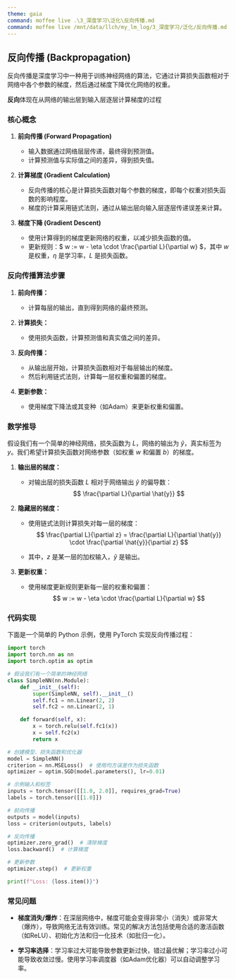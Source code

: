 ```yaml
---
theme: gaia
command: moffee live .\3_深度学习\泛化\反向传播.md
command: moffee live /mnt/data/llch/my_lm_log/3_深度学习/泛化/反向传播.md
---
```


## 反向传播 (Backpropagation)

反向传播是深度学习中一种用于训练神经网络的算法，它通过计算损失函数相对于网络中各个参数的梯度，然后通过梯度下降优化网络的权重。

**反向**体现在从网络的输出层到输入层逐层计算梯度的过程

### 核心概念

1. **前向传播 (Forward Propagation)**  
   - 输入数据通过网络层层传递，最终得到预测值。
   - 计算预测值与实际值之间的差异，得到损失值。

2. **计算梯度 (Gradient Calculation)**  
   - 反向传播的核心是计算损失函数对每个参数的梯度，即每个权重对损失函数的影响程度。
   - 梯度的计算采用链式法则，通过从输出层向输入层逐层传递误差来计算。

3. **梯度下降 (Gradient Descent)**  
   - 使用计算得到的梯度更新网络的权重，以减少损失函数的值。
   - 更新规则：$ w := w - \eta \cdot \frac{\partial L}{\partial w} $，其中 $w$ 是权重，$\eta$ 是学习率，$L$ 是损失函数。

### 反向传播算法步骤

1. **前向传播：**
   - 计算每层的输出，直到得到网络的最终预测。
   
2. **计算损失：**
   - 使用损失函数，计算预测值和真实值之间的差异。

3. **反向传播：**
   - 从输出层开始，计算损失函数相对于每层输出的梯度。
   - 然后利用链式法则，计算每一层权重和偏置的梯度。

4. **更新参数：**
   - 使用梯度下降法或其变种（如Adam）来更新权重和偏置。

### 数学推导

假设我们有一个简单的神经网络，损失函数为 $L$，网络的输出为 $\hat{y}$，真实标签为 $y$。我们希望计算损失函数对网络参数（如权重 $w$ 和偏置 $b$）的梯度。

1. **输出层的梯度：**
   - 对输出层的损失函数 $L$ 相对于网络输出 $\hat{y}$ 的偏导数：
     $$ \frac{\partial L}{\partial \hat{y}} $$

2. **隐藏层的梯度：**
   - 使用链式法则计算损失对每一层的梯度：
     $$ \frac{\partial L}{\partial z} = \frac{\partial L}{\partial \hat{y}} \cdot \frac{\partial \hat{y}}{\partial z} $$

   - 其中，$z$ 是某一层的加权输入，$\hat{y}$ 是输出。

3. **更新权重：**
   - 使用梯度更新规则更新每一层的权重和偏置：
     $$ w := w - \eta \cdot \frac{\partial L}{\partial w} $$

### 代码实现

下面是一个简单的 Python 示例，使用 PyTorch 实现反向传播过程：

```python
import torch
import torch.nn as nn
import torch.optim as optim

# 假设我们有一个简单的神经网络
class SimpleNN(nn.Module):
    def __init__(self):
        super(SimpleNN, self).__init__()
        self.fc1 = nn.Linear(2, 2)
        self.fc2 = nn.Linear(2, 1)

    def forward(self, x):
        x = torch.relu(self.fc1(x))
        x = self.fc2(x)
        return x

# 创建模型、损失函数和优化器
model = SimpleNN()
criterion = nn.MSELoss()  # 使用均方误差作为损失函数
optimizer = optim.SGD(model.parameters(), lr=0.01)

# 示例输入和标签
inputs = torch.tensor([[1.0, 2.0]], requires_grad=True)
labels = torch.tensor([[1.0]])

# 前向传播
outputs = model(inputs)
loss = criterion(outputs, labels)

# 反向传播
optimizer.zero_grad()  # 清除梯度
loss.backward()  # 计算梯度

# 更新参数
optimizer.step()  # 更新权重

print(f"Loss: {loss.item()}")
```

### 常见问题

- **梯度消失/爆炸**：在深层网络中，梯度可能会变得非常小（消失）或非常大（爆炸），导致网络无法有效训练。常见的解决方法包括使用合适的激活函数（如ReLU）、初始化方法和归一化技术（如批归一化）。
  
- **学习率选择**：学习率过大可能导致参数更新过快，错过最优解；学习率过小可能导致收敛过慢。使用学习率调度器（如Adam优化器）可以自动调整学习率。
